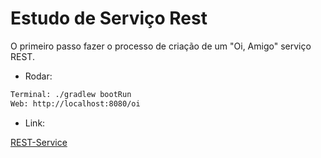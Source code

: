 
# Estudo de Serviço Rest

O primeiro passo fazer o processo de criação de um "Oi, Amigo" serviço REST.

 * Rodar:
 ```bash
 Terminal: ./gradlew bootRun
 Web: http://localhost:8080/oi
 ```


 * Link:

[REST-Service](https://spring.io/guides/gs/rest-service/)